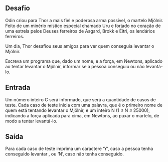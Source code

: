 ## Desafio

Odin criou para Thor a mais fiel e poderosa arma possível, o martelo Mjölnir. Feito de um minério místico especial chamado Uru e forjado no coração de uma estrela pelos Deuses ferreiros de Asgard, Brokk e Eitri, os lendários ferreiros.

Um dia, Thor desafiou seus amigos para ver quem conseguia levantar o Mjölnir.

Escreva um programa que, dado um nome, e a força, em Newtons, aplicado ao tentar levantar o Mjölnir, informar se a pessoa conseguiu ou não levantá-lo.

## Entrada
Um número inteiro C será informado, que será a quantidade de casos de teste. Cada caso de teste inicia com uma palavra, que é o primeiro nome de quem está tentando levantar o Mjölnir, e um inteiro N (1 ≤ N ≤ 25000), indicando a força aplicada para cima, em Newtons, ao puxar o martelo, de modo a tentar levantá-lo.

## Saída
Para cada caso de teste imprima um caractere ‘Y’, caso a pessoa tenha conseguido levantar , ou ‘N’, caso não tenha conseguido.